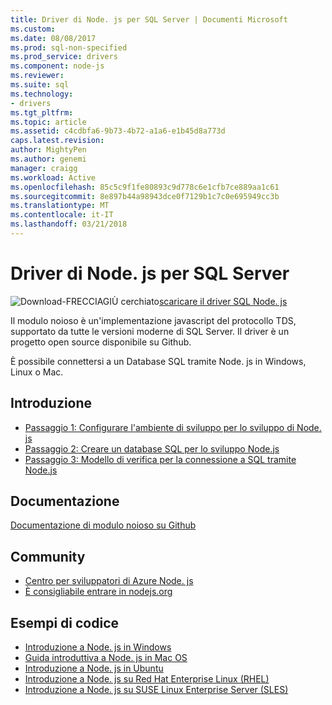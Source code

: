 ```yaml
---
title: Driver di Node. js per SQL Server | Documenti Microsoft
ms.custom: 
ms.date: 08/08/2017
ms.prod: sql-non-specified
ms.prod_service: drivers
ms.component: node-js
ms.reviewer: 
ms.suite: sql
ms.technology:
- drivers
ms.tgt_pltfrm: 
ms.topic: article
ms.assetid: c4cdbfa6-9b73-4b72-a1a6-e1b45d8a773d
caps.latest.revision: 
author: MightyPen
ms.author: genemi
manager: craigg
ms.workload: Active
ms.openlocfilehash: 85c5c9f1fe80893c9d778c6e1cfb7ce889aa1c61
ms.sourcegitcommit: 8e897b44a98943dce0f7129b1c7c0e695949cc3b
ms.translationtype: MT
ms.contentlocale: it-IT
ms.lasthandoff: 03/21/2018
---
```

# <a name="nodejs-driver-for-sql-server"></a>Driver di Node. js per SQL Server

![Download-FRECCIAGIÙ cerchiato](../../ssdt/media/download.png)[scaricare il driver SQL Node. js](../sql-connection-libraries.md#anchor-20-drivers-relational-access)

Il modulo noioso è un'implementazione javascript del protocollo TDS, supportato da tutte le versioni moderne di SQL Server. Il driver è un progetto open source disponibile su Github.  
  
È possibile connettersi a un Database SQL tramite Node. js in Windows, Linux o Mac.  
  
## <a name="getting-started"></a>Introduzione  
* [Passaggio 1: Configurare l'ambiente di sviluppo per lo sviluppo di Node. js](step-1-configure-development-environment-for-node-js-development.md)  
* [Passaggio 2: Creare un database SQL per lo sviluppo Node.js](step-2-create-a-sql-database-for-node-js-development.md)  
* [Passaggio 3: Modello di verifica per la connessione a SQL tramite Node.js](step-3-proof-of-concept-connecting-to-sql-using-node-js.md)  
  
## <a name="documentation"></a>Documentazione  
  
[Documentazione di modulo noioso su Github](http://tediousjs.github.io/tedious/)  
  
## <a name="community"></a>Community  
* [Centro per sviluppatori di Azure Node. js](https://azure.microsoft.com/develop/nodejs/)  
* [È consigliabile entrare in nodejs.org](https://nodejs.org/en/get-involved/)

## <a name="code-examples"></a>Esempi di codice
* [Introduzione a Node. js in Windows](https://www.microsoft.com/sql-server/developer-get-started/node/windows/)
* [Guida introduttiva a Node. js in Mac OS](https://www.microsoft.com/sql-server/developer-get-started/node/mac/)
* [Introduzione a Node. js in Ubuntu](https://www.microsoft.com/sql-server/developer-get-started/node/ubuntu/)
* [Introduzione a Node. js su Red Hat Enterprise Linux (RHEL)](https://www.microsoft.com/sql-server/developer-get-started/node/rhel/)
* [Introduzione a Node. js su SUSE Linux Enterprise Server (SLES)](https://www.microsoft.com/sql-server/developer-get-started/node/sles/)
